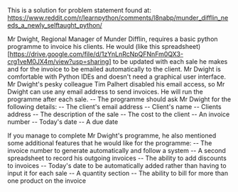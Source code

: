 This is a solution for problem statement found at: https://www.reddit.com/r/learnpython/comments/l8nabp/munder_difflin_needs_a_newly_selftaught_python/

Mr Dwight, Regional Manager of Munder Difflin, requires a basic python programme to invoice his clients. He would (like this spreadsheet)[https://drive.google.com/file/d/1zYnLnRcNpQFNnFm0QX3-crg1veM0JX4m/view?usp=sharing] to be updated with each sale he makes and for the invoice to be emailed automatically to the client. Mr Dwight is comfortable with Python IDEs and doesn't need a graphical user interface. Mr Dwight's pesky colleague Tim Palhert disabled his email access, so Mr Dwight can use any email address to send invoices. He will run the programme after each sale.
-- The programme should ask Mr Dwight for the following details:
-- The client's email address
-- Client's name
-- Clients address
-- The description of the sale
-- The cost to the client
-- An invoice number
-- Today's date
-- A due date


If you manage to complete Mr Dwight's programme, he also mentioned some additional features that he would like for the programme:
-- The invoice number to generate automatically and follow a system
-- A second spreadsheet to record his outgoing invoices
-- The ability to add discounts to invoices
-- Today's date to be automatically added rather than having to input it for each sale
-- A quantity section
-- The ability to bill for more than one product on the invoice